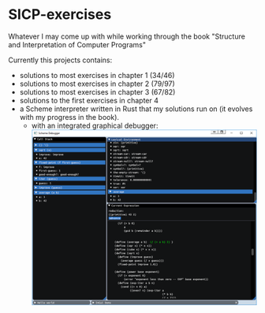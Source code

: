 # SICP-exercises
Whatever I may come up with while working through the book "Structure and Interpretation of Computer Programs"

Currently this projects contains:
- solutions to most exercises in chapter 1 (34/46)
- solutions to most exercises in chapter 2 (79/97)
- solutions to most exercises in chapter 3 (67/82)
- solutions to the first exercises in chapter 4
- a Scheme interpreter written in Rust that my solutions run on (it evolves with my progress in the book).
  - with an integrated graphical debugger:
   ![screenshot](https://github.com/mbillingr/SICP-exercises/blob/master/resources/debugger.png)
